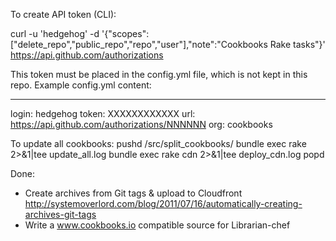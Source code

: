 To create API token (CLI):

  curl -u 'hedgehog' -d '{"scopes":["delete_repo","public_repo","repo","user"],"note":"Cookbooks Rake tasks"}' https://api.github.com/authorizations

This token must be placed in the config.yml file, which is not kept in this repo.
Example config.yml content:

---
login: hedgehog
token: XXXXXXXXXXXX
url: https://api.github.com/authorizations/NNNNNN
org: cookbooks

To update all cookbooks:
  pushd /src/split_cookbooks/
    bundle exec rake 2>&1|tee update_all.log
    bundle exec rake cdn 2>&1|tee deploy_cdn.log
  popd


Done:
- Create archives from Git tags & upload to Cloudfront
  http://systemoverlord.com/blog/2011/07/16/automatically-creating-archives-git-tags
- Write a www.cookbooks.io compatible source for Librarian-chef